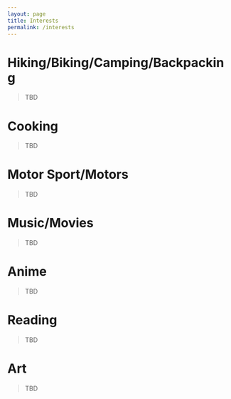 ```yaml
---
layout: page
title: Interests
permalink: /interests
---
```



# Hiking/Biking/Camping/Backpacking

> TBD

# Cooking

> TBD

# Motor Sport/Motors

> TBD

# Music/Movies

> TBD

# Anime

> TBD

# Reading

> TBD

# Art

> TBD

